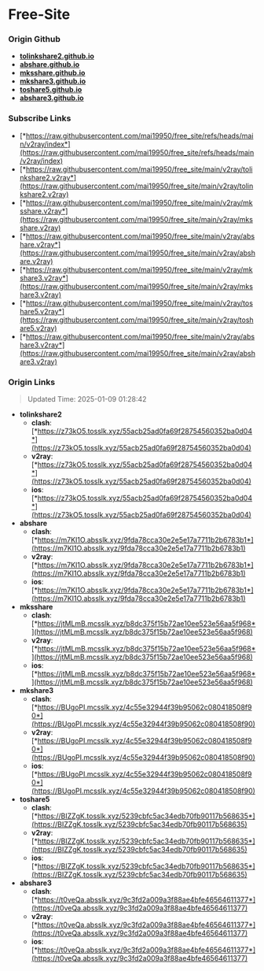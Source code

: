 # Free-Site

### Origin Github

- [**tolinkshare2.github.io**](https://github.com/tolinkshare2/tolinkshare2.github.io)
- [**abshare.github.io**](https://github.com/abshare/abshare.github.io)
- [**mksshare.github.io**](https://github.com/mksshare/mksshare.github.io)
- [**mkshare3.github.io**](https://github.com/mkshare3/mkshare3.github.io)
- [**toshare5.github.io**](https://github.com/toshare5/toshare5.github.io)
- [**abshare3.github.io**](https://github.com/abshare3/abshare3.github.io)

### Subscribe Links

- [*https://raw.githubusercontent.com/mai19950/free_site/refs/heads/main/v2ray/index*](https://raw.githubusercontent.com/mai19950/free_site/refs/heads/main/v2ray/index)
- [*https://raw.githubusercontent.com/mai19950/free_site/main/v2ray/tolinkshare2.v2ray*](https://raw.githubusercontent.com/mai19950/free_site/main/v2ray/tolinkshare2.v2ray)
- [*https://raw.githubusercontent.com/mai19950/free_site/main/v2ray/mksshare.v2ray*](https://raw.githubusercontent.com/mai19950/free_site/main/v2ray/mksshare.v2ray)
- [*https://raw.githubusercontent.com/mai19950/free_site/main/v2ray/abshare.v2ray*](https://raw.githubusercontent.com/mai19950/free_site/main/v2ray/abshare.v2ray)
- [*https://raw.githubusercontent.com/mai19950/free_site/main/v2ray/mkshare3.v2ray*](https://raw.githubusercontent.com/mai19950/free_site/main/v2ray/mkshare3.v2ray)
- [*https://raw.githubusercontent.com/mai19950/free_site/main/v2ray/toshare5.v2ray*](https://raw.githubusercontent.com/mai19950/free_site/main/v2ray/toshare5.v2ray)
- [*https://raw.githubusercontent.com/mai19950/free_site/main/v2ray/abshare3.v2ray*](https://raw.githubusercontent.com/mai19950/free_site/main/v2ray/abshare3.v2ray)

### Origin Links

> Updated Time: 2025-01-09 01:28:42

- **tolinkshare2**
  - **clash**: [*https://z73kO5.tosslk.xyz/55acb25ad0fa69f28754560352ba0d04*](https://z73kO5.tosslk.xyz/55acb25ad0fa69f28754560352ba0d04)
  - **v2ray**: [*https://z73kO5.tosslk.xyz/55acb25ad0fa69f28754560352ba0d04*](https://z73kO5.tosslk.xyz/55acb25ad0fa69f28754560352ba0d04)
  - **ios**: [*https://z73kO5.tosslk.xyz/55acb25ad0fa69f28754560352ba0d04*](https://z73kO5.tosslk.xyz/55acb25ad0fa69f28754560352ba0d04)
- **abshare**
  - **clash**: [*https://m7KI1O.absslk.xyz/9fda78cca30e2e5e17a7711b2b6783b1*](https://m7KI1O.absslk.xyz/9fda78cca30e2e5e17a7711b2b6783b1)
  - **v2ray**: [*https://m7KI1O.absslk.xyz/9fda78cca30e2e5e17a7711b2b6783b1*](https://m7KI1O.absslk.xyz/9fda78cca30e2e5e17a7711b2b6783b1)
  - **ios**: [*https://m7KI1O.absslk.xyz/9fda78cca30e2e5e17a7711b2b6783b1*](https://m7KI1O.absslk.xyz/9fda78cca30e2e5e17a7711b2b6783b1)
- **mksshare**
  - **clash**: [*https://jtMLmB.mcsslk.xyz/b8dc375f15b72ae10ee523e56aa5f968*](https://jtMLmB.mcsslk.xyz/b8dc375f15b72ae10ee523e56aa5f968)
  - **v2ray**: [*https://jtMLmB.mcsslk.xyz/b8dc375f15b72ae10ee523e56aa5f968*](https://jtMLmB.mcsslk.xyz/b8dc375f15b72ae10ee523e56aa5f968)
  - **ios**: [*https://jtMLmB.mcsslk.xyz/b8dc375f15b72ae10ee523e56aa5f968*](https://jtMLmB.mcsslk.xyz/b8dc375f15b72ae10ee523e56aa5f968)
- **mkshare3**
  - **clash**: [*https://BUgoPI.mcsslk.xyz/4c55e32944f39b95062c080418508f90*](https://BUgoPI.mcsslk.xyz/4c55e32944f39b95062c080418508f90)
  - **v2ray**: [*https://BUgoPI.mcsslk.xyz/4c55e32944f39b95062c080418508f90*](https://BUgoPI.mcsslk.xyz/4c55e32944f39b95062c080418508f90)
  - **ios**: [*https://BUgoPI.mcsslk.xyz/4c55e32944f39b95062c080418508f90*](https://BUgoPI.mcsslk.xyz/4c55e32944f39b95062c080418508f90)
- **toshare5**
  - **clash**: [*https://BIZZgK.tosslk.xyz/5239cbfc5ac34edb70fb90117b568635*](https://BIZZgK.tosslk.xyz/5239cbfc5ac34edb70fb90117b568635)
  - **v2ray**: [*https://BIZZgK.tosslk.xyz/5239cbfc5ac34edb70fb90117b568635*](https://BIZZgK.tosslk.xyz/5239cbfc5ac34edb70fb90117b568635)
  - **ios**: [*https://BIZZgK.tosslk.xyz/5239cbfc5ac34edb70fb90117b568635*](https://BIZZgK.tosslk.xyz/5239cbfc5ac34edb70fb90117b568635)
- **abshare3**
  - **clash**: [*https://t0veQa.absslk.xyz/9c3fd2a009a3f88ae4bfe46564611377*](https://t0veQa.absslk.xyz/9c3fd2a009a3f88ae4bfe46564611377)
  - **v2ray**: [*https://t0veQa.absslk.xyz/9c3fd2a009a3f88ae4bfe46564611377*](https://t0veQa.absslk.xyz/9c3fd2a009a3f88ae4bfe46564611377)
  - **ios**: [*https://t0veQa.absslk.xyz/9c3fd2a009a3f88ae4bfe46564611377*](https://t0veQa.absslk.xyz/9c3fd2a009a3f88ae4bfe46564611377)

